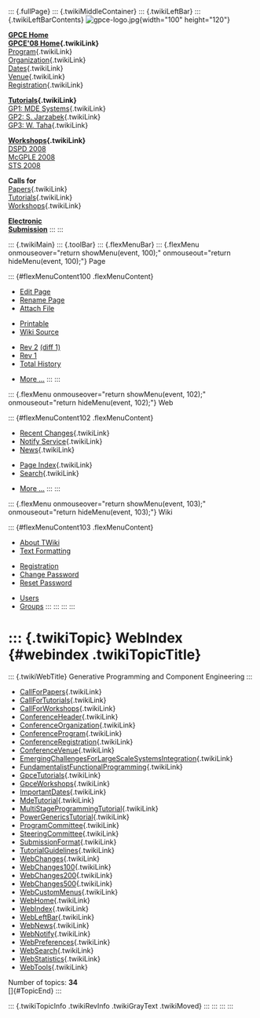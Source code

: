 ::: {.fullPage}
::: {.twikiMiddleContainer}
::: {.twikiLeftBar}
::: {.twikiLeftBarContents}
![gpce-logo.jpg](../pub/GPCE08/WebLeftBar/gpce-logo.jpg){width="100"
height="120"}

**[GPCE Home](http://www.gpce.org/)**\
**[GPCE\'08 Home](WebHome){.twikiLink}**\
[Program](ConferenceProgram){.twikiLink}\
[Organization](ConferenceOrganization){.twikiLink}\
[Dates](ImportantDates){.twikiLink}\
[Venue](ConferenceVenue){.twikiLink}\
[Registration](ConferenceRegistration){.twikiLink}

**[Tutorials](GpceTutorials){.twikiLink}**\
[GP1: MDE Systems](MdeTutorial){.twikiLink}\
[GP2: S. Jarzabek](PowerGenericsTutorial){.twikiLink}\
[GP3: W. Taha](MultiStageProgrammingTutorial){.twikiLink}

**[Workshops](GpceWorkshops){.twikiLink}**\
[DSPD 2008](http://www.labri.fr/perso/reveille/DSPD/2008/)\
[McGPLE
2008](http://www.infosun.fim.uni-passau.de/cl/staff/apel/McGPLE2008/index.html)\
[STS 2008](../Sts/STS08)

**Calls for**\
[Papers](CallForPapers){.twikiLink}\
[Tutorials](CallForTutorials){.twikiLink}\
[Workshops](CallForWorkshops){.twikiLink}

**[Electronic\
Submission](http://www.easychair.org/conferences/?conf=gpce2008)**
:::
:::

::: {.twikiMain}
::: {.toolBar}
::: {.flexMenuBar}
::: {.flexMenu onmouseover="return showMenu(event, 100);" onmouseout="return hideMenu(event, 100);"}
Page

::: {#flexMenuContent100 .flexMenuContent}
-   [Edit
    Page](http://www.program-transformation.org/edit/GPCE08/WebIndex?t=1536827526)
-   [Rename
    Page](http://www.program-transformation.org/rename/GPCE08/WebIndex)
-   [Attach
    File](http://www.program-transformation.org/attach/GPCE08/WebIndex)

<!-- -->

-   [Printable](http://www.program-transformation.org/view/GPCE08/WebIndex?skin=print.pattern)
-   [Wiki
    Source](http://www.program-transformation.org/view/GPCE08/WebIndex?skin=text&raw=on&contenttype=text/plain)

<!-- -->

-   [Rev
    2](http://www.program-transformation.org/view/GPCE08/WebIndex?rev=1.2)
    [(diff 1)](http://www.program-transformation.org/rdiff/GPCE08/WebIndex?rev1=1.2&rev2=1.1)
-   [Rev
    1](http://www.program-transformation.org/view/GPCE08/WebIndex?rev=1.1)
-   [Total
    History](http://www.program-transformation.org/rdiff/GPCE08/WebIndex)

<!-- -->

-   [More
    \...](http://www.program-transformation.org/oops/GPCE08/WebIndex?template=oopsmore&param1=1.2&param2=1.2)
:::
:::

::: {.flexMenu onmouseover="return showMenu(event, 102);" onmouseout="return hideMenu(event, 102);"}
Web

::: {#flexMenuContent102 .flexMenuContent}
-   [Recent Changes](WebChanges){.twikiLink}
-   [Notify Service](WebNotify){.twikiLink}
-   [News](WebNews){.twikiLink}

<!-- -->

-   [Page Index](WebIndex){.twikiLink}
-   [Search](WebSearch){.twikiLink}

<!-- -->

-   [More
    \...](http://www.program-transformation.org/oops/GPCE08/WebIndex?template=oopsmore&param1=1.2&param2=1.2)
:::
:::

::: {.flexMenu onmouseover="return showMenu(event, 103);" onmouseout="return hideMenu(event, 103);"}
Wiki

::: {#flexMenuContent103 .flexMenuContent}
-   [About
    TWiki](http://www.program-transformation.org/view/TWiki/WebHome)
-   [Text
    Formatting](http://www.program-transformation.org/view/TWiki/TextFormattingRules)

<!-- -->

-   [Registration](http://www.program-transformation.org/view/TWiki/TWikiRegistration)
-   [Change
    Password](http://www.program-transformation.org/view/TWiki/ChangePassword)
-   [Reset
    Password](http://www.program-transformation.org/view/TWiki/ResetPassword)

<!-- -->

-   [Users](http://www.program-transformation.org/view/Main/TWikiUsers)
-   [Groups](http://www.program-transformation.org/view/Main/TWikiGroups)
:::
:::
:::
:::

::: {.twikiTopic}
WebIndex {#webindex .twikiTopicTitle}
========

::: {.twikiWebTitle}
Generative Programming and Component Engineering
:::

-   [CallForPapers](CallForPapers){.twikiLink}
-   [CallForTutorials](CallForTutorials){.twikiLink}
-   [CallForWorkshops](CallForWorkshops){.twikiLink}
-   [ConferenceHeader](ConferenceHeader){.twikiLink}
-   [ConferenceOrganization](ConferenceOrganization){.twikiLink}
-   [ConferenceProgram](ConferenceProgram){.twikiLink}
-   [ConferenceRegistration](ConferenceRegistration){.twikiLink}
-   [ConferenceVenue](ConferenceVenue){.twikiLink}
-   [EmergingChallengesForLargeScaleSystemsIntegration](EmergingChallengesForLargeScaleSystemsIntegration){.twikiLink}
-   [FundamentalistFunctionalProgramming](FundamentalistFunctionalProgramming){.twikiLink}
-   [GpceTutorials](GpceTutorials){.twikiLink}
-   [GpceWorkshops](GpceWorkshops){.twikiLink}
-   [ImportantDates](ImportantDates){.twikiLink}
-   [MdeTutorial](MdeTutorial){.twikiLink}
-   [MultiStageProgrammingTutorial](MultiStageProgrammingTutorial){.twikiLink}
-   [PowerGenericsTutorial](PowerGenericsTutorial){.twikiLink}
-   [ProgramCommittee](ProgramCommittee){.twikiLink}
-   [SteeringCommittee](SteeringCommittee){.twikiLink}
-   [SubmissionFormat](SubmissionFormat){.twikiLink}
-   [TutorialGuidelines](TutorialGuidelines){.twikiLink}
-   [WebChanges](WebChanges){.twikiLink}
-   [WebChanges100](WebChanges100){.twikiLink}
-   [WebChanges200](WebChanges200){.twikiLink}
-   [WebChanges500](WebChanges500){.twikiLink}
-   [WebCustomMenus](WebCustomMenus){.twikiLink}
-   [WebHome](WebHome){.twikiLink}
-   [WebIndex](WebIndex){.twikiLink}
-   [WebLeftBar](WebLeftBar){.twikiLink}
-   [WebNews](WebNews){.twikiLink}
-   [WebNotify](WebNotify){.twikiLink}
-   [WebPreferences](WebPreferences){.twikiLink}
-   [WebSearch](WebSearch){.twikiLink}
-   [WebStatistics](WebStatistics){.twikiLink}
-   [WebTools](WebTools){.twikiLink}

Number of topics: **34**\
[]{#TopicEnd}
:::

::: {.twikiTopicInfo .twikiRevInfo .twikiGrayText .twikiMoved}
:::
:::
:::
:::
